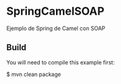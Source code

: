 # SpringCamelSOAP
Ejemplo de Spring de Camel con SOAP

## Build

You will need to compile this example first:


$ mvn clean package
